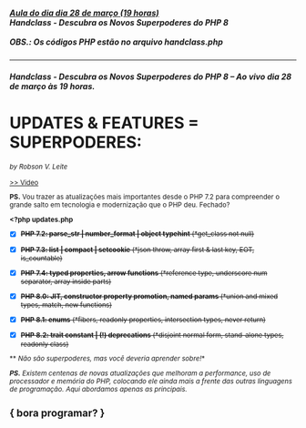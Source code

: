 <h5><i>
<b><u>Aula do dia dia 28 de março (19 horas)</u></b>
<br><b>Handclass - Descubra os Novos Superpoderes do PHP 8</b><br>
<br>OBS.: Os códigos PHP estão no arquivo <b>handclass.php</b>
</i></h5>
<hr>

##### Handclass - Descubra os Novos Superpoderes do PHP 8 – Ao vivo dia 28 de março às 19 horas.

# UPDATES & FEATURES = SUPERPODERES:
<small>*by Robson V. Leite*</smalll>

[>> Video](https://youtu.be/Tug1fuqk0k0)

**PS.** Vou trazer as atualizações mais importantes desde o PHP 7.2 para compreender o grande salto em tecnologia e modernização que o PHP deu. Fechado?

**<?php updates.php**

- [x] <s>**PHP 7.2: parse_str | number_format | object typehint** (*get_class not null)</s>
- [x] <s>**PHP 7.3: list | compact | setcookie** (*json throw, array first & last key, EOT, is_countable)</s>
- [x] <s>**PHP 7.4: typed properties, arrow functions** (*reference type, underscore num separator, array inside parts)</s>
- [x] <s>**PHP 8.0: JIT, constructor property promotion, named params** (*union and mixed types, match, new functions)</s>
- [x] <s>**PHP 8.1: enums** (*fibers, readonly properties, intersection types, never return)</s>
- [x] <s>**PHP 8.2: trait constant | (!) deprecations** (*disjoint normal form, stand-alone types, readonly class)</s>


** *Não são superpoderes, mas você deveria aprender sobre!**

<i>**PS.** Existem centenas de novas atualizações que melhoram a performance, uso de processador e memória do PHP, colocando ele ainda mais a frente das outras linguagens de programação. Aqui abordamos apenas as principais.</i>


<h2>{ bora programar? }</h2>